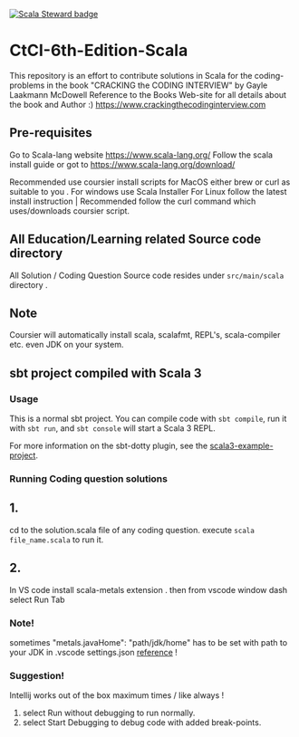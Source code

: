 [![Scala Steward badge](https://img.shields.io/badge/Scala_Steward-helping-blue.svg?style=flat&logo=data:image/png;base64,iVBORw0KGgoAAAANSUhEUgAAAA4AAAAQCAMAAAARSr4IAAAAVFBMVEUAAACHjojlOy5NWlrKzcYRKjGFjIbp293YycuLa3pYY2LSqql4f3pCUFTgSjNodYRmcXUsPD/NTTbjRS+2jomhgnzNc223cGvZS0HaSD0XLjbaSjElhIr+AAAAAXRSTlMAQObYZgAAAHlJREFUCNdNyosOwyAIhWHAQS1Vt7a77/3fcxxdmv0xwmckutAR1nkm4ggbyEcg/wWmlGLDAA3oL50xi6fk5ffZ3E2E3QfZDCcCN2YtbEWZt+Drc6u6rlqv7Uk0LdKqqr5rk2UCRXOk0vmQKGfc94nOJyQjouF9H/wCc9gECEYfONoAAAAASUVORK5CYII=)](https://scala-steward.org)

# CtCI-6th-Edition-Scala

This repository is an effort to contribute solutions in Scala for the coding-problems in the book "CRACKING the CODING INTERVIEW" by Gayle Laakmann McDowell
Reference to the Books Web-site for all details about the book and Author :)
https://www.crackingthecodinginterview.com

## Pre-requisites

Go to Scala-lang website https://www.scala-lang.org/
Follow the scala install guide or got to https://www.scala-lang.org/download/

Recommended use coursier install scripts for MacOS either brew or curl as suitable to you .
For windows use Scala Installer
For Linux follow the latest install instruction | Recommended follow the curl command which uses/downloads coursier script.

## All Education/Learning related Source code directory

All Solution / Coding Question Source code resides under `src/main/scala` directory .

## Note

Coursier will automatically install scala, scalafmt, REPL's, scala-compiler etc. even JDK on your system.

## sbt project compiled with Scala 3

### Usage

This is a normal sbt project. You can compile code with `sbt compile`, run it with `sbt run`, and `sbt console` will start a Scala 3 REPL.

For more information on the sbt-dotty plugin, see the
[scala3-example-project](https://github.com/scala/scala3-example-project/blob/main/README.md).

### Running Coding question solutions

## 1.

cd to the solution.scala file of any coding question.
execute `scala file_name.scala` to run it.

## 2.

In VS code install scala-metals extension .
then from vscode window dash select Run Tab

### Note!

sometimes "metals.javaHome": "path/jdk/home" has to be set with path to your JDK in .vscode settings.json [reference](https://github.com/scalameta/metals/issues/2020) !

### Suggestion!

Intellij works out of the box maximum times / like always !

1. select Run without debugging to run normally.
2. select Start Debugging to debug code with added break-points.
